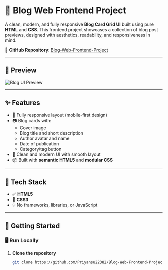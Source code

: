 # 📰 Blog Web Frontend Project

A clean, modern, and fully responsive **Blog Card Grid UI** built using pure **HTML** and **CSS**. This frontend project showcases a collection of blog post previews, designed with aesthetics, readability, and responsiveness in mind.

📁 **GitHub Repository**: [Blog-Web-Frontend-Project](https://github.com/Priyansu22382/Blog-Web-Frontend-Project/tree/main)

---

## 📸 Preview

![Blog UI Preview](./preview.png) <!-- Replace with actual image if available -->

---

## ✨ Features

- 💠 Fully responsive layout (mobile-first design)
- 📷 Blog cards with:
  - Cover image
  - Blog title and short description
  - Author avatar and name
  - Date of publication
  - Category/tag button
- 🎨 Clean and modern UI with smooth layout
- 📦 Built with **semantic HTML5** and **modular CSS**

---

## 🧰 Tech Stack

- ✅ **HTML5**
- 🎨 **CSS3**
- 💡 No frameworks, libraries, or JavaScript

---

## 🚀 Getting Started

### 🖥️ Run Locally

1. **Clone the repository**
   ```bash
   git clone https://github.com/Priyansu22382/Blog-Web-Frontend-Project.git

